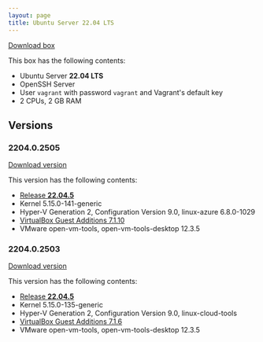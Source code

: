 ```yaml
---
layout: page
title: Ubuntu Server 22.04 LTS
---
```


[Download box][Box]

This box has the following contents:

- Ubuntu Server **22.04 LTS**
- OpenSSH Server
- User `vagrant` with password `vagrant` and Vagrant's default key
- 2 CPUs, 2 GB RAM

[Box]: https://portal.cloud.hashicorp.com/vagrant/discover/gusztavvargadr/ubuntu-server-2204-lts

## Versions

### 2204.0.2505

[Download version][Version220402505]

This version has the following contents:

- [Release **22.04.5**](https://discourse.ubuntu.com/t/jammy-jellyfish-release-notes/24668)
- Kernel 5.15.0-141-generic
- Hyper-V Generation 2, Configuration Version 9.0, linux-azure 6.8.0-1029
- [VirtualBox Guest Additions 7.1.10](https://www.virtualbox.org/wiki/Changelog-7.1#v10)
- VMware open-vm-tools, open-vm-tools-desktop 12.3.5

[Version220402505]: https://portal.cloud.hashicorp.com/vagrant/discover/gusztavvargadr/ubuntu-server-2204-lts/versions/2204.0.2505

### 2204.0.2503

[Download version][Version220402503]

This version has the following contents:

- [Release **22.04.5**](https://discourse.ubuntu.com/t/jammy-jellyfish-release-notes/24668)
- Kernel 5.15.0-135-generic
- Hyper-V Generation 2, Configuration Version 9.0, linux-cloud-tools
- [VirtualBox Guest Additions 7.1.6](https://www.virtualbox.org/wiki/Changelog-7.1#v6)
- VMware open-vm-tools, open-vm-tools-desktop 12.3.5

[Version220402503]: https://portal.cloud.hashicorp.com/vagrant/discover/gusztavvargadr/ubuntu-server-2204-lts/versions/2204.0.2503
